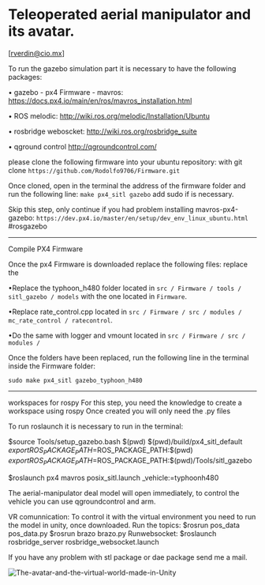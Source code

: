 # Teleoperated aerial manipulator and its avatar.

 [rverdin@cio.mx]
 
To run the gazebo simulation part it is necessary to have the following packages:

• gazebo - px4 Firmware - mavros: https://docs.px4.io/main/en/ros/mavros_installation.html

• ROS melodic: http://wiki.ros.org/melodic/Installation/Ubuntu

• rosbridge weboscket:  http://wiki.ros.org/rosbridge_suite

• qground control http://qgroundcontrol.com/

please clone the following firmware into your ubuntu repository: with git clone
 ```https://github.com/Rodolfo9706/Firmware.git```

Once cloned, open in the terminal the address of the firmware folder and run the following line: ```make px4_sitl gazebo``` add sudo if is necessary.

 
Skip this step, only continue if you had problem installing mavros-px4-gazebo: ```https://dev.px4.io/master/en/setup/dev_env_linux_ubuntu.html``` #rosgazebo
 
------------------------------------------------------------------------------------

Compile PX4 Firmware

Once the px4 Firmware is downloaded replace the following files:
replace the 

•Replace the typhoon_h480 folder located in ```src / Firmware / tools / sitl_gazebo / models``` with the one located in ```Firmware```.

•Replace rate_control.cpp located in ```src / Firmware / src / modules / mc_rate_control / ratecontrol```.

•Do the same with logger and vmount located in ```src / Firmware / src / modules /```

Once the folders have been replaced, run the following line in the terminal inside the Firmware folder:

```sudo make px4_sitl gazebo_typhoon_h480```

--------------------------------------------------------------------------------------

workspaces for rospy
For this step, you need the knowledge to create a workspace using rospy 
Once created you will only need the .py files

To run roslaunch it is necessary to run in the terminal:

$source Tools/setup_gazebo.bash $(pwd) $(pwd)/build/px4_sitl_default
$export ROS_PACKAGE_PATH=$ROS_PACKAGE_PATH:$(pwd)
$export ROS_PACKAGE_PATH=$ROS_PACKAGE_PATH:$(pwd)/Tools/sitl_gazebo

$roslaunch px4 mavros posix_sitl.launch 
_vehicle:=typhoonh480

The aerial-manipulator deal model will open immediately,  to control the vehicle you can use qgroundcontrol and arm.


VR comunnication:
To control it with the virtual environment you need to run the model in unity, once downloaded.
Run the topics: $rosrun pos_data pos_data.py
                $rosrun brazo brazo.py
Runwebsocket:
$roslaunch rosbridge_server rosbridge_websocket.launch



If you have any problem with stl package or dae package send me a mail.


![The-avatar-and-the-virtual-world-made-in-Unity](https://user-images.githubusercontent.com/58195148/111925024-bdc77a80-8a6c-11eb-9424-a3ea9762f9c6.png)




